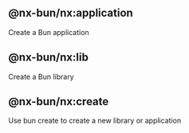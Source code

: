 ## @nx-bun/nx:application

Create a Bun application

## @nx-bun/nx:lib

Create a Bun library

## @nx-bun/nx:create

Use bun create to create a new library or application
